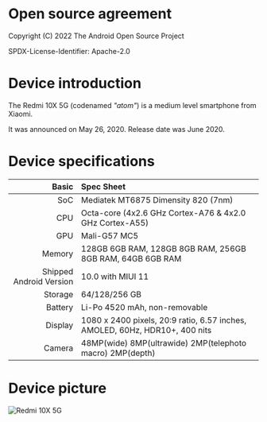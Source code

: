 # Open source agreement
 Copyright (C) 2022 The Android Open Source Project

 SPDX-License-Identifier: Apache-2.0

# Device introduction
The Redmi 10X 5G (codenamed _"atom"_) is a medium level smartphone from Xiaomi.

It was announced on May 26, 2020. Release date was June 2020.

# Device specifications

Basic   | Spec Sheet
-------:|:-------------------------
SoC     | Mediatek MT6875 Dimensity 820 (7nm)
CPU     | Octa-core (4x2.6 GHz Cortex-A76 & 4x2.0 GHz Cortex-A55)
GPU     | Mali-G57 MC5
Memory  | 128GB 6GB RAM, 128GB 8GB RAM, 256GB 8GB RAM, 64GB 6GB RAM
Shipped Android Version | 10.0 with MIUI 11
Storage | 64/128/256 GB
Battery | Li-Po 4520 mAh, non-removable
Display | 1080 x 2400 pixels, 20:9 ratio, 6.57 inches, AMOLED, 60Hz, HDR10+, 400 nits
Camera  | 48MP(wide) 8MP(ultrawide) 2MP(telephoto macro) 2MP(depth)
# Device picture

![Redmi 10X 5G ](https://fdn2.gsmarena.com/vv/pics/xiaomi/xiaomi-redmi-10x-5g-1.jpg "Redmi 10X 5G")